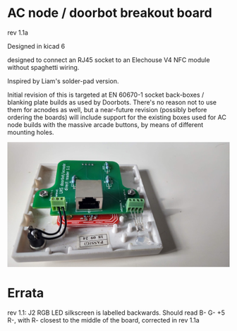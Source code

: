 # AC node / doorbot breakout board
rev 1.1a

Designed in kicad 6

designed to connect an RJ45 socket to an Elechouse V4 NFC module
without spaghetti wiring.

Inspired by Liam's solder-pad version.

Initial revision of this is targeted at EN 60670-1 socket back-boxes / blanking plate builds as used by Doorbots.
There's no reason not to use them for acnodes as well, but a near-future revision (possibly before ordering the boards)
will include support for the existing boxes used for AC node builds with the massive arcade buttons, by means of different
mounting holes.

![Blanking Plate build](mounting_plate_build.jpg)

# Errata

rev 1.1: J2 RGB LED silkscreen is labelled backwards. Should read B- G- +5 R-, with R- closest to the middle of the board, corrected in rev 1.1a
